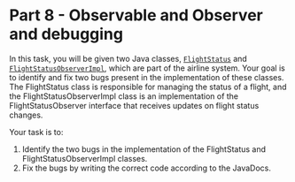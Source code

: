 # Part 8 - Observable and Observer and debugging


In this task, you will be given two Java classes, [`FlightStatus`](./FlightStatus.java) and [`FlightStatusObserverImpl`](./FlightStatusObserverImpl.java), which are part of the airline system. Your goal is to identify and fix two bugs present in the implementation of these classes. The FlightStatus class is responsible for managing the status of a flight, and the FlightStatusObserverImpl class is an implementation of the FlightStatusObserver interface that receives updates on flight status changes.

Your task is to:

1. Identify the two bugs in the implementation of the FlightStatus and FlightStatusObserverImpl classes.
2. Fix the bugs by writing the correct code according to the JavaDocs. 
